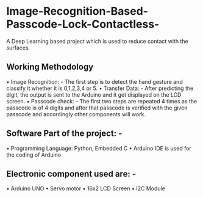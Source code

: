 # Image-Recognition-Based-Passcode-Lock-Contactless-
A Deep Learning based project which is used to reduce contact with the surfaces.<br>
## Working Methodology
•	Image Recognition: - The first step is to detect the hand gesture and classify it whether it is 0,1,2,3,4 or 5.
•	Transfer Data: - After predicting the digit, the output is sent to the Arduino and it get displayed on the LCD screen.
•	Passcode check: - The first two steps are repeated 4 times as the passcode is of 4 digits and after that passcode is verified with the given passcode and accordingly other components will work.
## Software Part of the project: -
•	Programming Language: Python, Embedded C
•	Arduino IDE is used for the coding of Arduino
## Electronic component used are: - 
•	Arduino UNO
•	Servo motor
•	16x2 LCD Screen
•	I2C Module
